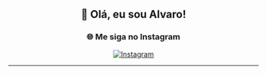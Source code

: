 
<div align="center">

## 👋 Olá, eu sou Alvaro!



### 🌐 Me siga no Instagram

[![Instagram](https://img.shields.io/badge/Instagram-E4405F?style=for-the-badge&logo=instagram&logoColor=white)](https://www.instagram.com/https_alvim/)

---


</div>
